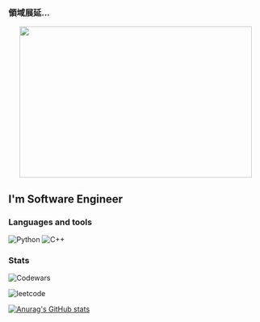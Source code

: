 ### 領域展延...


<p align="center">

  <img width="460" height="300" src="https://github.com/mellgit/mellgit/blob/main/assets/sukuna.gif">

</p>


## I'm Software Engineer

### Languages and tools
![Python](https://img.shields.io/badge/-Python-2D283E?style=for-the-badge&logo=python)
![C++](https://img.shields.io/badge/-C++-2D283E?style=for-the-badge&logo=C%2b%2b)


### Stats

![Codewars](https://github.r2v.ch/codewars?user=mellgit&stroke=COLOR)

![leetcode](https://leetcard.jacoblin.cool/mellgit?animation=true)

[![Anurag's GitHub stats](https://github-readme-stats.vercel.app/api?username=mellgit&show_icons=true)
](https://github.com/anuraghazra/github-readme-stats)



